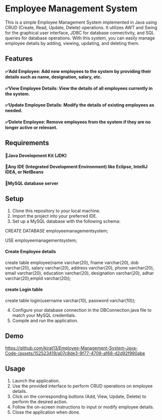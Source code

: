 
# Employee Management System

This is a simple Employee Management System implemented in Java using CRUD (Create, Read, Update, Delete) operations. It utilizes AWT and Swing for the graphical user interface, JDBC for database connectivity, and SQL queries for database operations. With this system, you can easily manage employee details by adding, viewing, updating, and deleting them.


## Features

#### ✅Add Employee: Add new employees to the system by providing their details such as name, designation, salary, etc.

#### ✅View Employee Details: View the details of all employees currently in the system.

#### ✅Update Employee Details: Modify the details of existing employees as needed.

#### ✅Delete Employee: Remove employees from the system if they are no longer active or relevant.


## Requirements

#### 📌Java Development Kit (JDK)
#### 📌Any IDE (Integrated Development Environment) like Eclipse, IntelliJ IDEA, or NetBeans
#### 📌MySQL database server
## Setup

1. Clone this repository to your local machine.
2. Import the project into your preferred IDE.
3. Set up a MySQL database with the following schema:

CREATE DATABASE employeemanagementsystem;

USE employeemanagementsystem;
#### Create Employee details
create table employee(name varchar(20),
fname varchar(20),
dob varchar(20),
salary varchar(20),
 address varchar(20),
  phone varchar(20),
   email varchar(20),
   education varchar(20),
   designation varchar(20), adhar varchar(20),empId varchar(20));

#### create Login table 

create table login(username varchar(10), password varchar(10));

4. Configure your database connection in the DBConnection.java file to match your MySQL credentials.
5. Compile and run the application.

## Demo
https://github.com/kirat13/Employee-Management-System-Java-Code-/assets/152523419/a07c8de3-9f77-4709-af68-d2d92f990abe

## Usage
1. Launch the application.
2. Use the provided interface to perform CRUD operations on employee details.
3. Click on the corresponding buttons (Add, View, Update, Delete) to perform the desired action.
4. Follow the on-screen instructions to input or modify employee details.
5. Close the application when done.






